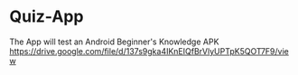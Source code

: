 # Quiz-App
The App will test an Android Beginner's Knowledge
APK
https://drive.google.com/file/d/137s9gka4IKnEIQfBrVlyUPTpK5QOT7F9/view
